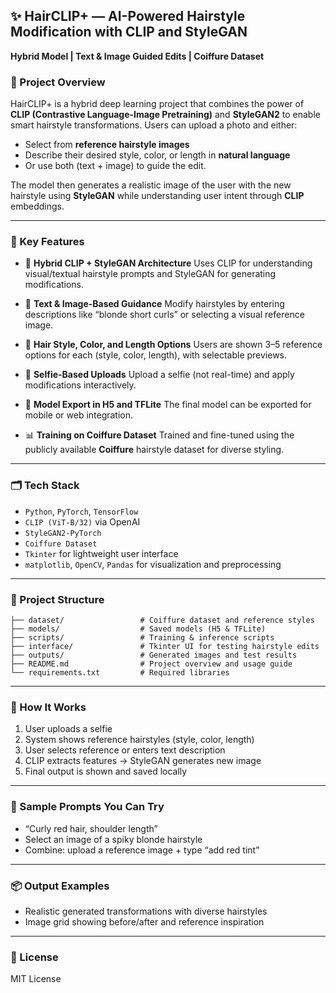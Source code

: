 
## ✨ HairCLIP+ — AI-Powered Hairstyle Modification with CLIP and StyleGAN

**Hybrid Model | Text & Image Guided Edits | Coiffure Dataset**

### 📌 Project Overview

HairCLIP+ is a hybrid deep learning project that combines the power of **CLIP (Contrastive Language-Image Pretraining)** and **StyleGAN2** to enable smart hairstyle transformations. Users can upload a photo and either:

* Select from **reference hairstyle images**
* Describe their desired style, color, or length in **natural language**
* Or use both (text + image) to guide the edit.

The model then generates a realistic image of the user with the new hairstyle using **StyleGAN** while understanding user intent through **CLIP** embeddings.

---

### 🔧 Key Features

* 🔀 **Hybrid CLIP + StyleGAN Architecture**
  Uses CLIP for understanding visual/textual hairstyle prompts and StyleGAN for generating modifications.

* 🧠 **Text & Image-Based Guidance**
  Modify hairstyles by entering descriptions like “blonde short curls” or selecting a visual reference image.

* 🎨 **Hair Style, Color, and Length Options**
  Users are shown 3–5 reference options for each (style, color, length), with selectable previews.

* 📸 **Selfie-Based Uploads**
  Upload a selfie (not real-time) and apply modifications interactively.

* 💾 **Model Export in H5 and TFLite**
  The final model can be exported for mobile or web integration.

* 📊 **Training on Coiffure Dataset**
  Trained and fine-tuned using the publicly available **Coiffure** hairstyle dataset for diverse styling.

---

### 🗂️ Tech Stack

* `Python`, `PyTorch`, `TensorFlow`
* `CLIP (ViT-B/32)` via OpenAI
* `StyleGAN2-PyTorch`
* `Coiffure Dataset`
* `Tkinter` for lightweight user interface
* `matplotlib`, `OpenCV`, `Pandas` for visualization and preprocessing

---

### 📁 Project Structure

```
├── dataset/                 # Coiffure dataset and reference styles
├── models/                  # Saved models (H5 & TFLite)
├── scripts/                 # Training & inference scripts
├── interface/               # Tkinter UI for testing hairstyle edits
├── outputs/                 # Generated images and test results
├── README.md                # Project overview and usage guide
└── requirements.txt         # Required libraries
```

---

### 🚀 How It Works

1. User uploads a selfie
2. System shows reference hairstyles (style, color, length)
3. User selects reference or enters text description
4. CLIP extracts features → StyleGAN generates new image
5. Final output is shown and saved locally

---

### 🧪 Sample Prompts You Can Try

* “Curly red hair, shoulder length”
* Select an image of a spiky blonde hairstyle
* Combine: upload a reference image + type “add red tint”

---

### 📦 Output Examples

* Realistic generated transformations with diverse hairstyles
* Image grid showing before/after and reference inspiration

---

### 📜 License

MIT License
